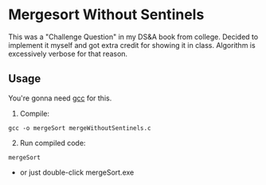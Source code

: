# Mergesort Without Sentinels

This was a "Challenge Question" in my DS&A book from college. Decided to implement it myself and got extra credit for showing it in class. Algorithm is excessively verbose for that reason.

## Usage

You're gonna need [gcc](https://gcc.gnu.org/) for this.

1. Compile:
```
gcc -o mergeSort mergeWithoutSentinels.c
```

2. Run compiled code:
```
mergeSort
```

- or just double-click mergeSort.exe
